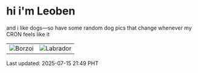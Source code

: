 # hi i'm Leoben

and i like dogs—so have some random dog pics that change whenever my CRON feels like it

|  |  |
|--------|----------|
| ![Borzoi](https://random-dog-vercel.vercel.app/api/random-borzoi?v=1752587393) | ![Labrador](https://random-dog-vercel.vercel.app/api/random-labrador?v=1752587393) |

Last updated: 2025-07-15 21:49 PHT
